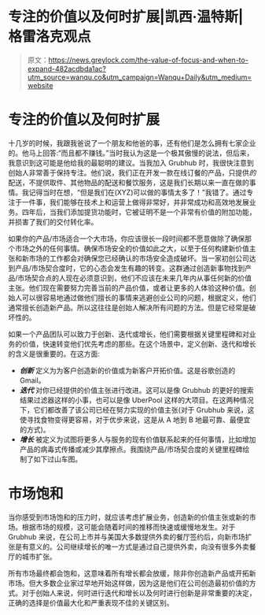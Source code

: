 # 专注的价值以及何时扩展|凯西·温特斯|格雷洛克观点

> 原文：<https://news.greylock.com/the-value-of-focus-and-when-to-expand-482acdbda1ac?utm_source=wanqu.co&utm_campaign=Wanqu+Daily&utm_medium=website>

# 专注的价值以及何时扩展

十几岁的时候，我跟我爸说了一个朋友和他爸的事，还有他们是怎么拥有七家企业的。他马上回答:“而且都不赚钱。”当时我认为这是一个极其傲慢的说法，但后来，我意识到这可能是他给我的最聪明的建议。当我加入 Grubhub 时，我很快注意到创始人非常善于保持专注。他们说，我们正在开发一款在线订餐的产品，只提供*的*配送，不提供取件、其他物品的配送和餐饮服务，这是我们长期以来一直在做的事情。我记得当时在想，“但是我们在(XYZ)可以做的事情太多了！”我错了。通过专注于一件事，我们能够在技术上和运营上做得非常好，并非常成功和高效地发展业务。四年后，当我们添加提货功能时，它被证明不是一个非常有价值的附加功能，并损害了我们的交付转化率。

如果你的产品/市场适合一个大市场，你应该很长一段时间都不愿意做除了确保那个市场之外的任何事情。确保市场安全的价值如此之大，以至于任何构建新价值主张和新市场的工作都会对确保您已经确认的市场安全造成破坏。当一家初创公司达到产品/市场契合度时，它的心态会发生有趣的转变。这群通过创造新事物找到产品/市场契合点的人现在必须意识到，他们不应该在未来几年内从事任何新的价值主张。他们现在需要努力完善当前的产品价值，或者让更多的人体验这种价值。创始人可以很容易地通过做他们擅长的事情来逃避创业公司的问题，根据定义，他们通常擅长创造新产品。所以这往往是创始人解决所有问题的方法。但是它经常是破坏性的。

如果一个产品团队可以致力于创新、迭代或增长，他们需要根据关键里程碑和对业务的价值，快速转变他们优先考虑的那些。在这个场景中，定义创新、迭代和增长的含义是很重要的。在这方面:

*   ***创新*** 定义为为客户创造新的价值或为新客户开拓价值。这是谷歌创造的 Gmail。
*   ***迭代*** 对你已经提供的价值主张进行改进。这可以是像 Grubhub 的更好的搜索结果过滤器这样的小事，也可以是像 UberPool 这样的大项目。在这两种情况下，它们都改善了该公司已经在努力实现的价值主张(对于 Grubhub 来说，这使寻找食物变得更容易，对于优步来说，这是从 A 地到 B 地最可靠、最便宜的方式)。
*   ***增长*** 被定义为试图将更多人与服务的现有价值联系起来的任何事情，比如增加产品的病毒式传播或减少其摩擦点。我围绕产品/市场契合度的关键里程碑绘制了如下过山车图。



# 市场饱和

当你感受到市场饱和的压力时，就应该考虑扩展业务，创造新的价值主张或新的市场。根据市场的规模，这可能会随着时间的推移而快速或缓慢地发生。对于 Grubhub 来说，在公司上市并与美国大多数提供外卖的餐厅签约后，向新市场扩张是有意义的。公司继续增长的唯一方式是通过自己提供外卖，向没有很多外卖餐厅的城市扩张。



所有市场最终都会饱和，这意味着所有增长都会放缓，除非你创造新产品或开拓新市场。但大多数企业家过早地开始这样做，因为这是他们在公司创造最初价值的方式。对于创始人来说，何时进行迭代和增长以及何时进行创新是非常重要的决定，正确的选择是价值最大化和严重表现不佳的关键区别。




